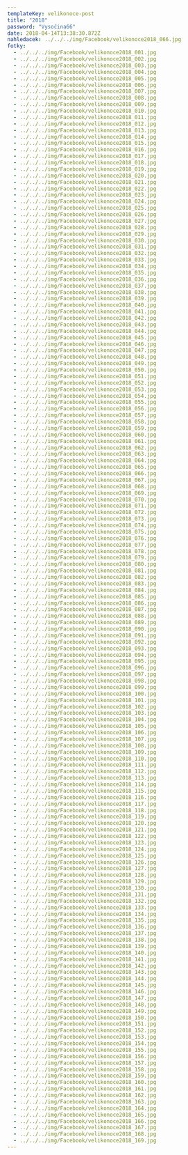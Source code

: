 ```yaml
---
templateKey: velikonoce-post
title: "2018"
password: "Vysočina66"
date: 2018-04-14T13:38:30.872Z
nahledacek: ../../../img/Facebook/velikonoce2018_066.jpg
fotky:
  - ../../../img/Facebook/velikonoce2018_001.jpg
  - ../../../img/Facebook/velikonoce2018_002.jpg
  - ../../../img/Facebook/velikonoce2018_003.jpg
  - ../../../img/Facebook/velikonoce2018_004.jpg
  - ../../../img/Facebook/velikonoce2018_005.jpg
  - ../../../img/Facebook/velikonoce2018_006.jpg
  - ../../../img/Facebook/velikonoce2018_007.jpg
  - ../../../img/Facebook/velikonoce2018_008.jpg
  - ../../../img/Facebook/velikonoce2018_009.jpg
  - ../../../img/Facebook/velikonoce2018_010.jpg
  - ../../../img/Facebook/velikonoce2018_011.jpg
  - ../../../img/Facebook/velikonoce2018_012.jpg
  - ../../../img/Facebook/velikonoce2018_013.jpg
  - ../../../img/Facebook/velikonoce2018_014.jpg
  - ../../../img/Facebook/velikonoce2018_015.jpg
  - ../../../img/Facebook/velikonoce2018_016.jpg
  - ../../../img/Facebook/velikonoce2018_017.jpg
  - ../../../img/Facebook/velikonoce2018_018.jpg
  - ../../../img/Facebook/velikonoce2018_019.jpg
  - ../../../img/Facebook/velikonoce2018_020.jpg
  - ../../../img/Facebook/velikonoce2018_021.jpg
  - ../../../img/Facebook/velikonoce2018_022.jpg
  - ../../../img/Facebook/velikonoce2018_023.jpg
  - ../../../img/Facebook/velikonoce2018_024.jpg
  - ../../../img/Facebook/velikonoce2018_025.jpg
  - ../../../img/Facebook/velikonoce2018_026.jpg
  - ../../../img/Facebook/velikonoce2018_027.jpg
  - ../../../img/Facebook/velikonoce2018_028.jpg
  - ../../../img/Facebook/velikonoce2018_029.jpg
  - ../../../img/Facebook/velikonoce2018_030.jpg
  - ../../../img/Facebook/velikonoce2018_031.jpg
  - ../../../img/Facebook/velikonoce2018_032.jpg
  - ../../../img/Facebook/velikonoce2018_033.jpg
  - ../../../img/Facebook/velikonoce2018_034.jpg
  - ../../../img/Facebook/velikonoce2018_035.jpg
  - ../../../img/Facebook/velikonoce2018_036.jpg
  - ../../../img/Facebook/velikonoce2018_037.jpg
  - ../../../img/Facebook/velikonoce2018_038.jpg
  - ../../../img/Facebook/velikonoce2018_039.jpg
  - ../../../img/Facebook/velikonoce2018_040.jpg
  - ../../../img/Facebook/velikonoce2018_041.jpg
  - ../../../img/Facebook/velikonoce2018_042.jpg
  - ../../../img/Facebook/velikonoce2018_043.jpg
  - ../../../img/Facebook/velikonoce2018_044.jpg
  - ../../../img/Facebook/velikonoce2018_045.jpg
  - ../../../img/Facebook/velikonoce2018_046.jpg
  - ../../../img/Facebook/velikonoce2018_047.jpg
  - ../../../img/Facebook/velikonoce2018_048.jpg
  - ../../../img/Facebook/velikonoce2018_049.jpg
  - ../../../img/Facebook/velikonoce2018_050.jpg
  - ../../../img/Facebook/velikonoce2018_051.jpg
  - ../../../img/Facebook/velikonoce2018_052.jpg
  - ../../../img/Facebook/velikonoce2018_053.jpg
  - ../../../img/Facebook/velikonoce2018_054.jpg
  - ../../../img/Facebook/velikonoce2018_055.jpg
  - ../../../img/Facebook/velikonoce2018_056.jpg
  - ../../../img/Facebook/velikonoce2018_057.jpg
  - ../../../img/Facebook/velikonoce2018_058.jpg
  - ../../../img/Facebook/velikonoce2018_059.jpg
  - ../../../img/Facebook/velikonoce2018_060.jpg
  - ../../../img/Facebook/velikonoce2018_061.jpg
  - ../../../img/Facebook/velikonoce2018_062.jpg
  - ../../../img/Facebook/velikonoce2018_063.jpg
  - ../../../img/Facebook/velikonoce2018_064.jpg
  - ../../../img/Facebook/velikonoce2018_065.jpg
  - ../../../img/Facebook/velikonoce2018_066.jpg
  - ../../../img/Facebook/velikonoce2018_067.jpg
  - ../../../img/Facebook/velikonoce2018_068.jpg
  - ../../../img/Facebook/velikonoce2018_069.jpg
  - ../../../img/Facebook/velikonoce2018_070.jpg
  - ../../../img/Facebook/velikonoce2018_071.jpg
  - ../../../img/Facebook/velikonoce2018_072.jpg
  - ../../../img/Facebook/velikonoce2018_073.jpg
  - ../../../img/Facebook/velikonoce2018_074.jpg
  - ../../../img/Facebook/velikonoce2018_075.jpg
  - ../../../img/Facebook/velikonoce2018_076.jpg
  - ../../../img/Facebook/velikonoce2018_077.jpg
  - ../../../img/Facebook/velikonoce2018_078.jpg
  - ../../../img/Facebook/velikonoce2018_079.jpg
  - ../../../img/Facebook/velikonoce2018_080.jpg
  - ../../../img/Facebook/velikonoce2018_081.jpg
  - ../../../img/Facebook/velikonoce2018_082.jpg
  - ../../../img/Facebook/velikonoce2018_083.jpg
  - ../../../img/Facebook/velikonoce2018_084.jpg
  - ../../../img/Facebook/velikonoce2018_085.jpg
  - ../../../img/Facebook/velikonoce2018_086.jpg
  - ../../../img/Facebook/velikonoce2018_087.jpg
  - ../../../img/Facebook/velikonoce2018_088.jpg
  - ../../../img/Facebook/velikonoce2018_089.jpg
  - ../../../img/Facebook/velikonoce2018_090.jpg
  - ../../../img/Facebook/velikonoce2018_091.jpg
  - ../../../img/Facebook/velikonoce2018_092.jpg
  - ../../../img/Facebook/velikonoce2018_093.jpg
  - ../../../img/Facebook/velikonoce2018_094.jpg
  - ../../../img/Facebook/velikonoce2018_095.jpg
  - ../../../img/Facebook/velikonoce2018_096.jpg
  - ../../../img/Facebook/velikonoce2018_097.jpg
  - ../../../img/Facebook/velikonoce2018_098.jpg
  - ../../../img/Facebook/velikonoce2018_099.jpg
  - ../../../img/Facebook/velikonoce2018_100.jpg
  - ../../../img/Facebook/velikonoce2018_101.jpg
  - ../../../img/Facebook/velikonoce2018_102.jpg
  - ../../../img/Facebook/velikonoce2018_103.jpg
  - ../../../img/Facebook/velikonoce2018_104.jpg
  - ../../../img/Facebook/velikonoce2018_105.jpg
  - ../../../img/Facebook/velikonoce2018_106.jpg
  - ../../../img/Facebook/velikonoce2018_107.jpg
  - ../../../img/Facebook/velikonoce2018_108.jpg
  - ../../../img/Facebook/velikonoce2018_109.jpg
  - ../../../img/Facebook/velikonoce2018_110.jpg
  - ../../../img/Facebook/velikonoce2018_111.jpg
  - ../../../img/Facebook/velikonoce2018_112.jpg
  - ../../../img/Facebook/velikonoce2018_113.jpg
  - ../../../img/Facebook/velikonoce2018_114.jpg
  - ../../../img/Facebook/velikonoce2018_115.jpg
  - ../../../img/Facebook/velikonoce2018_116.jpg
  - ../../../img/Facebook/velikonoce2018_117.jpg
  - ../../../img/Facebook/velikonoce2018_118.jpg
  - ../../../img/Facebook/velikonoce2018_119.jpg
  - ../../../img/Facebook/velikonoce2018_120.jpg
  - ../../../img/Facebook/velikonoce2018_121.jpg
  - ../../../img/Facebook/velikonoce2018_122.jpg
  - ../../../img/Facebook/velikonoce2018_123.jpg
  - ../../../img/Facebook/velikonoce2018_124.jpg
  - ../../../img/Facebook/velikonoce2018_125.jpg
  - ../../../img/Facebook/velikonoce2018_126.jpg
  - ../../../img/Facebook/velikonoce2018_127.jpg
  - ../../../img/Facebook/velikonoce2018_128.jpg
  - ../../../img/Facebook/velikonoce2018_129.jpg
  - ../../../img/Facebook/velikonoce2018_130.jpg
  - ../../../img/Facebook/velikonoce2018_131.jpg
  - ../../../img/Facebook/velikonoce2018_132.jpg
  - ../../../img/Facebook/velikonoce2018_133.jpg
  - ../../../img/Facebook/velikonoce2018_134.jpg
  - ../../../img/Facebook/velikonoce2018_135.jpg
  - ../../../img/Facebook/velikonoce2018_136.jpg
  - ../../../img/Facebook/velikonoce2018_137.jpg
  - ../../../img/Facebook/velikonoce2018_138.jpg
  - ../../../img/Facebook/velikonoce2018_139.jpg
  - ../../../img/Facebook/velikonoce2018_140.jpg
  - ../../../img/Facebook/velikonoce2018_141.jpg
  - ../../../img/Facebook/velikonoce2018_142.jpg
  - ../../../img/Facebook/velikonoce2018_143.jpg
  - ../../../img/Facebook/velikonoce2018_144.jpg
  - ../../../img/Facebook/velikonoce2018_145.jpg
  - ../../../img/Facebook/velikonoce2018_146.jpg
  - ../../../img/Facebook/velikonoce2018_147.jpg
  - ../../../img/Facebook/velikonoce2018_148.jpg
  - ../../../img/Facebook/velikonoce2018_149.jpg
  - ../../../img/Facebook/velikonoce2018_150.jpg
  - ../../../img/Facebook/velikonoce2018_151.jpg
  - ../../../img/Facebook/velikonoce2018_152.jpg
  - ../../../img/Facebook/velikonoce2018_153.jpg
  - ../../../img/Facebook/velikonoce2018_154.jpg
  - ../../../img/Facebook/velikonoce2018_155.jpg
  - ../../../img/Facebook/velikonoce2018_156.jpg
  - ../../../img/Facebook/velikonoce2018_157.jpg
  - ../../../img/Facebook/velikonoce2018_158.jpg
  - ../../../img/Facebook/velikonoce2018_159.jpg
  - ../../../img/Facebook/velikonoce2018_160.jpg
  - ../../../img/Facebook/velikonoce2018_161.jpg
  - ../../../img/Facebook/velikonoce2018_162.jpg
  - ../../../img/Facebook/velikonoce2018_163.jpg
  - ../../../img/Facebook/velikonoce2018_164.jpg
  - ../../../img/Facebook/velikonoce2018_165.jpg
  - ../../../img/Facebook/velikonoce2018_166.jpg
  - ../../../img/Facebook/velikonoce2018_167.jpg
  - ../../../img/Facebook/velikonoce2018_168.jpg
  - ../../../img/Facebook/velikonoce2018_169.jpg
---
```

